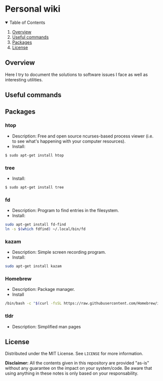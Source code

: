 # Personal wiki

<!-- TABLE OF CONTENTS -->
<details open="open">
  <summary>Table of Contents</summary>
  <ol>
    <li>
      <a href="#overview">Overview</a>
    </li>
    <li>
      <a href="#useful commands">Useful commands</a>
    </li>
    <li>
      <a href="#packages">Packages</a>
    </li>
    <li>
      <a href="#license">License</a>
    </li>
  </ol>
</details>

## Overview

Here I try to document the solutions to software issues I face as well as interesting utilities.

## Useful commands


## Packages

### htop
- Description: Free and open source ncurses-based process viewer (i.e. to see what's happening with your computer resources).
- Install:
```sh
$ sudo apt-get install htop
```
### tree
- Install:
```sh
$ sudo apt-get install tree
```

### fd
- Description: Program to find entries in the filesystem.
- Install:
```sh
sudo apt-get install fd-find
ln -s $(which fdfind) ~/.local/bin/fd
```


### kazam
- Description: Simple screen recording program.
- Install:
```bash
sudo apt-get install kazam
```

### Homebrew
- Description: Package manager.
- Install
```bash
/bin/bash -c "$(curl -fsSL https://raw.githubusercontent.com/Homebrew/install/HEAD/install.sh)"
```

### tldr
- Description: Simplified man pages

## License

Distributed under the MIT License. See `LICENSE` for more information.

**Disclaimer:** All the contents given in this repository are provided "as-is" without any guarantee on the impact on your system/code. 
Be aware that using anything in these notes is only based on your responsability.
